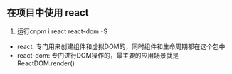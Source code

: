 ## 在项目中使用 react
1. 运行cnpm i react react-dom -S
  - react: 专门用来创建组件和虚拟DOM的，同时组件和生命周期都在这个包中
  - react-dom: 专门进行DOM操作的，最主要的应用场景就是ReactDOM.render()
  